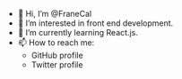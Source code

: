 - 👋 Hi, I’m @FraneCal
- 👀 I’m interested in front end development.
- 🌱 I’m currently learning React.js.
- 📫 How to reach me: 
  - GitHub profile
  - Twitter profile

<!---
FraneCal/FraneCal is a ✨ special ✨ repository because its `README.md` (this file) appears on your GitHub profile.
You can click the Preview link to take a look at your changes.
--->
